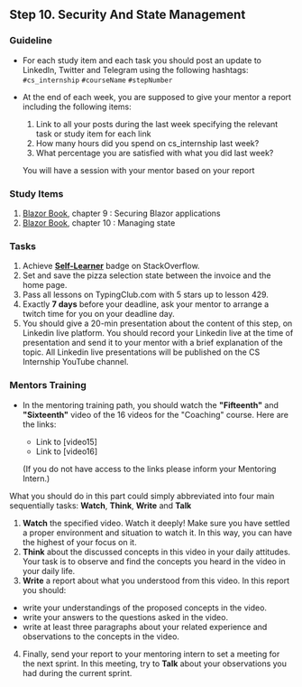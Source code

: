 ## Step 10. Security And State Management

### Guideline

- For each study item and each task you should post an update to LinkedIn, Twitter and Telegram using the following hashtags:
  `#cs_internship`
  `#courseName`
  `#stepNumber`

- At the end of each week, you are supposed to give your mentor a report including the following items:

  1. Link to all your posts during the last week specifying the relevant task or study item for each link
  2. How many hours did you spend on cs_internship last week?
  3. What percentage you are satisfied with what you did last week?

  You will have a session with your mentor based on your report

### Study Items <!-- omit in toc -->

1. [Blazor Book](https://www.amazon.com/Blazor-Action-Chris-Sainty-ebook/dp/B0B2BFYT2C), chapter 9 :  Securing Blazor applications
2. [Blazor Book](https://www.amazon.com/Blazor-Action-Chris-Sainty-ebook/dp/B0B2BFYT2C), chapter 10 :  Managing state

### Tasks <!-- omit in toc -->

1. Achieve [**Self-Learner**](https://stackoverflow.com/help/badges/14/self-learner) badge on StackOverflow.
2. Set and save the pizza selection state between the invoice and the home page.
3. Pass all lessons on TypingClub.com with 5 stars up to lesson 429.
4. Exactly **7 days** before your deadline, ask your mentor to arrange a twitch time for you on your deadline day.
5. You should give a 20-min presentation about the content of this step, on Linkedin live platform. You should record your Linkedin live at the time of presentation and send it to your mentor with a brief explanation of the topic. All Linkedin live presentations will be published on the CS Internship YouTube channel.

### Mentors Training

- In the mentoring training path, you should watch the **"Fifteenth"** and **"Sixteenth"**  video of the 16 videos for the "Coaching" course.  Here are the links:

  - Link to [video15]
  - Link to [video16]

  (If you do not have access to the links please inform your Mentoring Intern.)

 What you should do in this part could simply abbreviated into four main sequentially tasks: **Watch**, **Think**, **Write** and **Talk**

  1. **Watch** the specified video. Watch it deeply! Make sure you have settled a proper environment and situation to watch it. In this way, you can have the highest of your focus on it.
  2. **Think** about the discussed concepts in this video in your daily attitudes. Your task is to observe and find the concepts you heard in the video in your daily life.
  3. **Write** a report about what you understood from this video. In this report you should:

- write your understandings of the proposed concepts in the video.
- write your answers to the questions asked in the video.
- write at least three paragraphs about your related experience and observations to the concepts in the video.

4. Finally, send your report to your mentoring intern to set a meeting for the next sprint. In this meeting, try to **Talk** about your observations you had during the current sprint.
